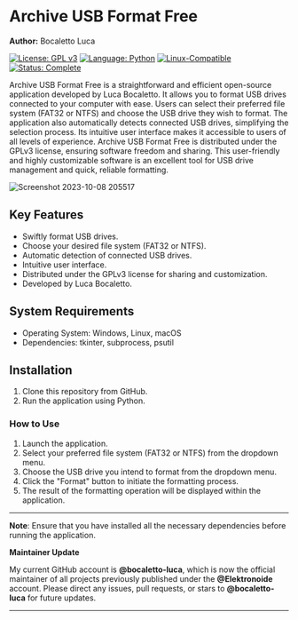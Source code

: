 # Archive USB Format Free

**Author:** Bocaletto Luca

[![License: GPL v3](https://img.shields.io/badge/License-GPLv3-blue?style=for-the-badge&logo=gnu)](LICENSE) [![Language: Python](https://img.shields.io/badge/Language-Python-blue?style=for-the-badge&logo=python)](https://www.python.org/) [![Linux-Compatible](https://img.shields.io/badge/Linux-Compatible-blue?style=for-the-badge&logo=linux)](https://www.kernel.org/) [![Status: Complete](https://img.shields.io/badge/Status-Complete-brightgreen?style=for-the-badge)](https://github.com/bocaletto-luca/Directory-Monitor)

Archive USB Format Free is a straightforward and efficient open-source application developed by Luca Bocaletto. It allows you to format USB drives connected to your computer with ease. Users can select their preferred file system (FAT32 or NTFS) and choose the USB drive they wish to format. The application also automatically detects connected USB drives, simplifying the selection process. Its intuitive user interface makes it accessible to users of all levels of experience. Archive USB Format Free is distributed under the GPLv3 license, ensuring software freedom and sharing. This user-friendly and highly customizable software is an excellent tool for USB drive management and quick, reliable formatting.

![Screenshot 2023-10-08 205517](https://github.com/elektronoide/Archive-USB-Format-Free/assets/134635227/915cbd61-12d8-40a2-848a-4c4c5e1d0baf)

## Key Features

- Swiftly format USB drives.
- Choose your desired file system (FAT32 or NTFS).
- Automatic detection of connected USB drives.
- Intuitive user interface.
- Distributed under the GPLv3 license for sharing and customization.
- Developed by Luca Bocaletto.

## System Requirements

- Operating System: Windows, Linux, macOS
- Dependencies: tkinter, subprocess, psutil

## Installation

1. Clone this repository from GitHub.
2. Run the application using Python.

### How to Use

1. Launch the application.
2. Select your preferred file system (FAT32 or NTFS) from the dropdown menu.
3. Choose the USB drive you intend to format from the dropdown menu.
4. Click the "Format" button to initiate the formatting process.
5. The result of the formatting operation will be displayed within the application.

---

**Note**: Ensure that you have installed all the necessary dependencies before running the application.

**Maintainer Update**

My current GitHub account is **@bocaletto-luca**, which is now the official maintainer of all projects previously published under the **@Elektronoide** account. Please direct any issues, pull requests, or stars to **@bocaletto-luca** for future updates.

---
